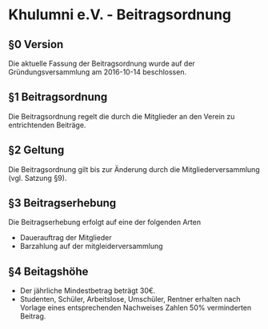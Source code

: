 Khulumni e.V. - Beitragsordnung
============================================

## §0 Version

Die aktuelle Fassung der Beitragsordnung wurde auf der Gründungsversammlung am 2016-10-14 beschlossen.


## §1 Beitragsordnung

Die Beitragsordnung regelt die durch die Mitglieder an den Verein zu entrichtenden Beiträge.


## §2 Geltung

Die Beitragsordnung gilt bis zur Änderung durch die Mitgliederversammlung (vgl. Satzung §9).


## §3 Beitragserhebung

Die Beitragserhebung erfolgt auf eine der folgenden Arten

* Dauerauftrag der Mitglieder
* Barzahlung auf der mitgleiderversammlung


## §4 Beitagshöhe

* Der jährliche Mindestbetrag beträgt 30€.
* Studenten, Schüler, Arbeitslose, Umschüler, Rentner erhalten nach Vorlage eines entsprechenden Nachweises Zahlen 50% verminderten Beitrag.
